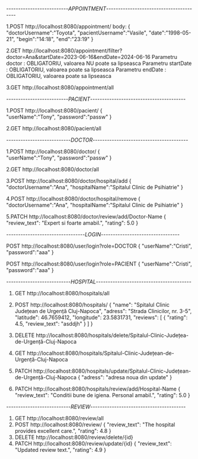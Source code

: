 --------------------------*APPOINTMENT*----------------------------------------

1.POST http://localhost:8080/appointment/
body:
{
"doctorUsername":"Toyota",
"pacientUsername":"Vasile",
"date":"1998-05-21",
"begin":"14:18",
"end":"23:19"
}

2.GET http://localhost:8080/appointment/filter?doctor=Ana&startDate=2023-06-16&endDate=2024-06-16
Parametru doctor : OBLIGATORIU, valoarea NU poate sa lipseasca
Parametru startDate : OBLIGATORIU, valoarea poate sa lipseasca
Parametru endDate : OBLIGATORIU, valoarea poate sa lipseasca

3.GET http://localhost:8080/appointment/all

--------------------------*PACIENT*----------------------------------------

1.POST http://localhost:8080/pacient/
{   
"userName":"Tony",
"password":"passw"
}

2.GET http://localhost:8080/pacient/all

---------------------------*DOCTOR*----------------------------------------

1.POST http://localhost:8080/doctor/
{   
"userName":"Tony",
"password":"passw"
}

2.GET http://localhost:8080/doctor/all

3.POST http://localhost:8080/doctor/hospital/add
{
"doctorUsername":"Ana",
"hospitalName":"Spitalul Clinic de Psihiatrie"
}

4.POST http://localhost:8080/doctor/hospital/remove
{
"doctorUsername":"Ana",
"hospitalName":"Spitalul Clinic de Psihiatrie"
}

5.PATCH http://localhost:8080/doctor/review/add/Doctor-Name
{
"review_text": "Expert si foarte amabil.",
"rating": 5.0
}


---------------------------------*LOGIN*---------------------------------

POST http://localhost:8080/user/login?role=DOCTOR
{
"userName":"Cristi",
"password":"aaa"
}

POST http://localhost:8080/user/login?role=PACIENT
{
"userName":"Cristi",
"password":"aaa"
}


---------------------------*HOSPITAL*----------------------------------------

1. GET http://localhost:8080/hospitals/all


1. POST http://localhost:8080/hospitals/
{
   "name": "Spitalul Clinic Județean de Urgență Cluj-Napoca",
   "adress": "Strada Clinicilor, nr. 3-5",
   "latitude": 46.7659412,
   "longitude": 23.5831731,
   "reviews": [
   {
   "rating": 4.5,
   "review_text": "asddjh"
   }
   ]
}
2. DELETE http://localhost:8080/hospitals/delete/Spitalul-Clinic-Județea-de-Urgență-Cluj-Napoca

3. GET http://localhost:8080/hospitals/Spitalul-Clinic-Județean-de-Urgență-Cluj-Napoca

4. PATCH http://localhost:8080/hospitals/update/Spitalul-Clinic-Județean-de-Urgență-Cluj-Napoca
{
   "adress": "adresa noua din update"
}

5. PATCH http://localhost:8080/hospitals/review/add/Hospital-Name
   {
   "review_text": "Conditii bune de igiena. Personal amabil.",
   "rating": 5.0
   }

---------------------------*REVIEW*----------------------------------------
1. GET http://localhost:8080/review/all
2. POST http://localhost:8080/review/
   {
   "review_text": "The hospital provides excellent care.",
   "rating": 4.8
   }
3. DELETE http://localhost:8080/review/delete/{id}
4. PATCH http://localhost:8080/review/update/{id}
   {
   "review_text": "Updated review text.",
   "rating": 4.9
   }
